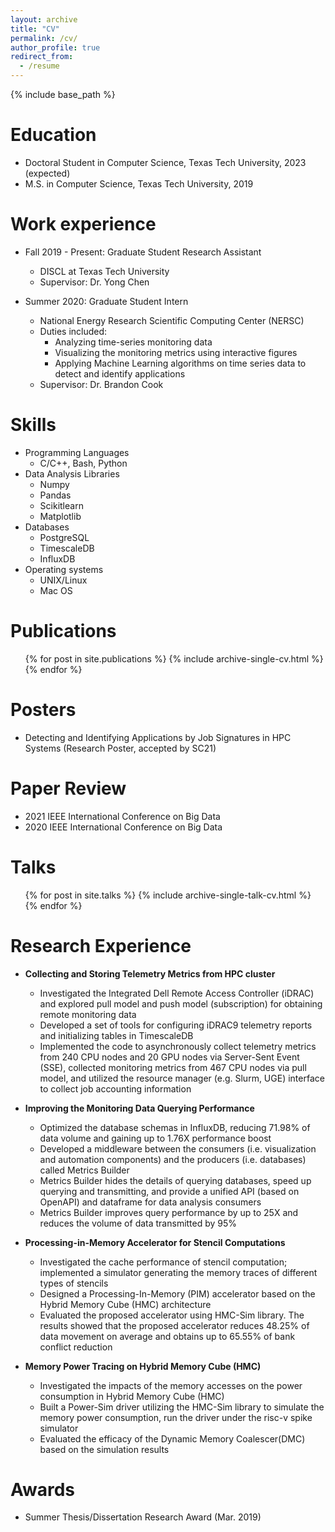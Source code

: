 ```yaml
---
layout: archive
title: "CV"
permalink: /cv/
author_profile: true
redirect_from:
  - /resume
---
```


{% include base_path %}

Education
======
* Doctoral Student in Computer Science, Texas Tech University, 2023 (expected) 
* M.S. in Computer Science, Texas Tech University, 2019
  
Work experience
======
* Fall 2019 - Present: Graduate Student Research Assistant
  * DISCL at Texas Tech University
  <!-- * Duties included:  -->
  * Supervisor: Dr. Yong Chen

* Summer 2020: Graduate Student Intern
  * National Energy Research Scientific Computing Center (NERSC)
  * Duties included: 
    * Analyzing time-series monitoring data
    * Visualizing the monitoring metrics using interactive figures
    * Applying Machine Learning algorithms on time series data to detect and identify applications
  * Supervisor: Dr. Brandon Cook

Skills
======
* Programming Languages
  * C/C++, Bash, Python
* Data Analysis Libraries
  * Numpy
  * Pandas
  * Scikitlearn
  * Matplotlib
* Databases
  * PostgreSQL
  * TimescaleDB
  * InfluxDB
* Operating systems
  * UNIX/Linux
  * Mac OS
  
Publications
======
  <ul>{% for post in site.publications %}
    {% include archive-single-cv.html %}
  {% endfor %}</ul>
  
Posters
======
* Detecting and Identifying Applications by Job Signatures in HPC Systems (Research Poster, accepted by SC21)

<!-- Teaching
======
  <ul>{% for post in site.teaching %}
    {% include archive-single-cv.html %}
  {% endfor %}</ul> -->
  
Paper Review
======
- 2021 IEEE International Conference on Big Data
- 2020 IEEE International Conference on Big Data

Talks
======
  <ul>{% for post in site.talks %}
    {% include archive-single-talk-cv.html %}
  {% endfor %}</ul>

Research Experience
======
* **Collecting and Storing Telemetry Metrics from HPC cluster**
  * Investigated the Integrated Dell Remote Access Controller (iDRAC) and explored pull model and push model (subscription) for obtaining remote monitoring data
  * Developed a set of tools for configuring iDRAC9 telemetry reports and initializing tables in TimescaleDB
  * Implemented the code to asynchronously collect telemetry metrics from 240 CPU nodes and 20 GPU nodes via Server-Sent Event (SSE), collected monitoring metrics from 467 CPU nodes via pull model, and utilized the resource manager (e.g. Slurm, UGE) interface to collect job accounting information

* **Improving the Monitoring Data Querying Performance**
  * Optimized the database schemas in InfluxDB, reducing 71.98% of data volume and gaining up to 1.76X performance boost
  * Developed a middleware between the consumers (i.e. visualization and automation components) and the producers (i.e. databases) called Metrics Builder
  * Metrics Builder hides the details of querying databases, speed up querying and transmitting, and provide a unified API (based on OpenAPI) and dataframe for data analysis consumers
  * Metrics Builder improves query performance by up to 25X and reduces the volume of data transmitted by 95%

* **Processing-in-Memory Accelerator for Stencil Computations**
  * Investigated the cache performance of stencil computation; implemented a simulator generating the memory traces of different types of stencils
  * Designed a Processing-In-Memory (PIM) accelerator based on the Hybrid Memory Cube (HMC) architecture
  * Evaluated the proposed accelerator using HMC-Sim library. The results showed that the proposed accelerator reduces 48.25% of data movement on average and obtains up to 65.55% of bank conflict reduction

* **Memory Power Tracing on Hybrid Memory Cube (HMC)**
  * Investigated the impacts of the memory accesses on the power consumption in Hybrid Memory Cube (HMC)
  * Built  a  Power-Sim  driver  utilizing  the  HMC-Sim  library  to  simulate  the  memory  power  consumption, run the driver under the risc-v spike simulator
  * Evaluated the efficacy of the Dynamic Memory Coalescer(DMC) based on the simulation results

Awards
======
* Summer Thesis/Dissertation Research Award (Mar. 2019)
<!-- Service and leadership
====== -->
